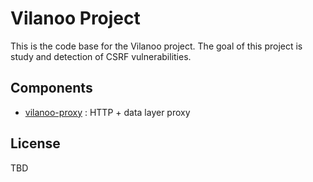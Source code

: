 # Vilanoo Project

This is the code base for the Vilanoo project. The goal of this project is study and detection of CSRF vulnerabilities.

## Components

 * [vilanoo-proxy](vilanoo-proxy/README.md) : HTTP + data layer proxy

## License

TBD